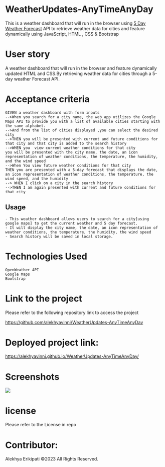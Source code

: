 # WeatherUpdates-AnyTimeAnyDay
This is  a weather dashboard that will run in the browser using [5 Day Weather Forecast](https://openweathermap.org/forecast5) API to retrieve weather data for cities and feature dynamically using JavaScript, HTML , CSS & Bootstrap

# User story
 A weather dashboard that will run in the browser and feature dynamically updated HTML and CSS.By retrieving  weather data for cities through a 5-day weather Forecast API.

 # Acceptance criteria
 ```
GIVEN a weather dashboard with form inputs
-->When you search for a city name, the web app utilizes the Google Maps API to provide you with a list of available cities starting with the same alphabet.
-->And from the list of cities displayed ,you can select the desired city
-->THEN you will be presented with current and future conditions for that city and that city is added to the search history
-->WHEN you  view current weather conditions for that city
you will be presented with the city name, the date, an icon representation of weather conditions, the temperature, the humidity, and the wind speed
-->When You view future weather conditions for that city
THEN you are presented with a 5-day forecast that displays the date, an icon representation of weather conditions, the temperature, the wind speed, and the humidity
--> WHEN I click on a city in the search history
-->THEN I am again presented with current and future conditions for that city
``` 

## Usage
```
- This weather dashboard allows users to search for a city[using google maps] to get the current weather and 5 day forecast.
- It will display the city name, the date, an icon representation of weather conditions, the temperature, the humidity, the wind speed
- Search history will be saved in local storage.
```

# Technologies Used
```
OpenWeather API
Google Maps
Bootstrap
```

 # Link to the project 
Please refer to the following repository link to access the project

https://github.com/alekhyavinni/WeatherUpdates-AnyTimeAnyDay

 # Deployed project link:
https://alekhyavinni.github.io/WeatherUpdates-AnyTimeAnyDay/

# Screenshots
<img src="assets/screenshot/weatherSC.png">

# license
Please refer to the License in repo

# Contributor:
Alekhya Erikipati ©2023 All Rights Reserved.